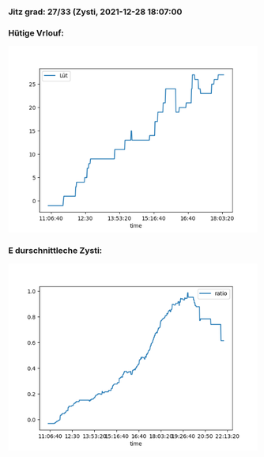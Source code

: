 ### Jitz grad: 27/33 (Zysti, 2021-12-28 18:07:00

### Hütige Vrlouf:
![Graph](Today.png)

### E durschnittleche Zysti:
![Graph](Zysti.png)